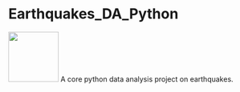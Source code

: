 # Earthquakes_DA_Python
<img src="https://your-image-url.type" width="100" height="100">
A core python data analysis project on earthquakes.
